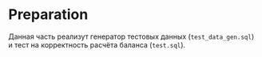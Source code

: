 # Preparation
Данная часть реализут генератор тестовых данных (`test_data_gen.sql`) и 
тест на корректность расчёта баланса (`test.sql`).